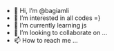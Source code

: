 - 👋 Hi, I’m @bagiamli
- 👀 I’m interested in all codes =}
- 🌱 I’m currently learning js
- 💞️ I’m looking to collaborate on ...
- 📫 How to reach me ...

<!---
bagiamli/bagiamli is a ✨ special ✨ repository because its `README.md` (this file) appears on your GitHub profile.
You can click the Preview link to take a look at your changes.
--->
